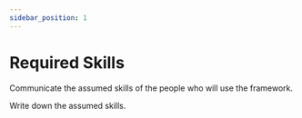 ```yaml
---
sidebar_position: 1
---
```


# Required Skills

Communicate the assumed skills of the people who will use the framework.

Write down the assumed skills.
